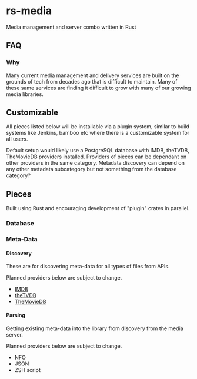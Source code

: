 # rs-media

Media management and server combo written in Rust

## FAQ

### Why

Many current media management and delivery services are built on the grounds of
tech from decades ago that is difficult to maintain. Many of these same services
are finding it difficult to grow with many of our growing media libraries.

## Customizable

All pieces listed below will be installable via a plugin system, similar to build
systems like Jenkins, bamboo etc where there is a customizable system for all users.

Default setup would likely use a PostgreSQL database with IMDB, theTVDB, TheMovieDB
providers installed. Providers of pieces can be dependant on other providers in the
same category. Metadata discovery can depend on any other metadata subcategory but
not something from the database category?

## Pieces

Built using Rust and encouraging development of "plugin" crates in parallel.

### Database

### Meta-Data

#### Discovery

These are for discovering meta-data for all types of files from APIs.

Planned providers below are subject to change.

- [IMDB](https://www.imdb.org/)
- [theTVDB](https://www.thetvdb.org)
- [TheMovieDB](https://www.themoviedb.org)

#### Parsing

Getting existing meta-data into the library from discovery from the media server.

Planned providers below are subject to change.

- NFO
- JSON
- ZSH script
